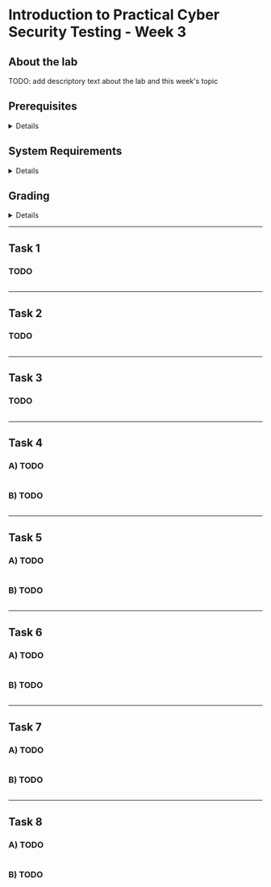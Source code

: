 Introduction to Practical Cyber Security Testing - Week 3
====


## About the lab

TODO: add descriptory text about the lab and this week's topic


## Prerequisites

<details><summary>Details</summary>

* TODO: describe required knowledge to complete this week's tasks

</details>


## System Requirements

<details><summary>Details</summary>

* TODO: what tools or features are required to complete this week's tasks

</details>


## Grading

<details><summary>Details</summary>

This course uses GitHub Classroom with Autograding, meaning that your assignments are automatically graded! To find out your score, check the results of github actions after pushing your answers. No cheating!

Task #|Grade/Level|Description|
-----|:---:|-----------|
Task 1 | 1 | TODO: brief task descriptions and what each grade requires

</details>

---


## Task 1

### TODO

```

```

---

## Task 2

### TODO

```

```

---

## Task 3

### TODO

```

```

---

## Task 4

### A) TODO
```

```

### B) TODO
```

```

---

## Task 5

### A) TODO
```

```

### B) TODO
```

```

---

## Task 6

### A) TODO
```

```

### B) TODO
```

```

---

## Task 7

### A) TODO
```

```

### B) TODO
```

```

---

## Task 8

### A) TODO
```

```

### B) TODO
```

```